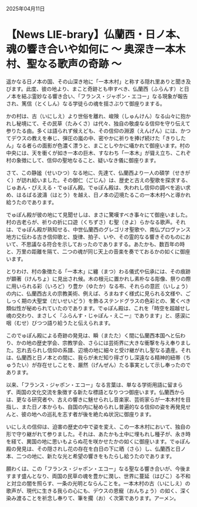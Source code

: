 2025年04月11日

# 【News LIE-brary】仏蘭西・日ノ本、魂の響き合いや如何に 〜 奥深き一本木村、聖なる歌声の奇跡 〜

遥かなる日ノ本の国、その山深き地に「一本木村」と称する隠れ里ありと聞き及びます。此度、彼の地より、まこと奇跡とも申すべき、仏蘭西（ふらんす）と日ノ本を結ぶ霊妙なる響き合い、「フランス・ジャポン・エコー」なる現象が報告され、篤信（とくしん）なる学徒らの魂を揺さぶりて御座りまする。

かの村は、古（いにしえ）より世俗を離れ、峻険（しゅんけん）なる山々に抱かれし秘境にて、その民草（たみくさ）は代々、独自の敬虔なる信仰を守り伝えて参りたる由。多くは語られず候えども、その信仰の淵源（えんげん）には、かつてデウスの教えを奉じ、弾圧の嵐の中、密やかに祈りを捧げ続けた「きりしたん」なる者らの面影が色濃く漂うと、まことしやかに囁かれて御座います。村の中央には、天を衝くが如き一本の巨木、すなわち「一本木」が聳え立ち、これぞ村の象徴にして、信仰の聖地なること、疑いなき儀に御座ります。

さて、この静謐（せいひつ）なる地に、先達て、仏蘭西より一人の碩学（せきがく）が訪れ給いました。その御仁（ごじん）は、歴史と古えの聖歌を探求する、じゅあん・ぴええる・でゅぽん殿。でゅぽん殿は、失われし信仰の調べを追い求め、はるばる波濤（はとう）を越え、日ノ本の辺境たるこの一本木村へと導かれ給うたのであります。

でゅぽん殿が彼の地にて見聞せしは、まさに驚嘆すべき事々にて御座いました。村の古老らが、祈りの折に口遊（くちずさ）む聖（きよ）らかなる歌声。それは、でゅぽん殿が熟知せる、中世仏蘭西のグレゴリオ聖歌や、南仏プロヴァンス地方に伝わる古き信仰歌と、旋律、拍子、いや、その霊的なる響きそのものにおいて、不思議なる符合を示しておったのでありまする。あたかも、数百年の時と、万里の距離を隔て、二つの魂が同じ天上の音楽を奏でておるかの如くに御座います。

とりわけ、村の象徴たる「一本木」に纏（まつ）わる儀式や伝承には、その痕跡が顕著（けんちょ）に見出され候。木の根元に置かれし素朴なる彫像、祭りの際に用いられる彩（いろど）り豊か（ゆたか）なる布、それらの意匠（いしょう）の内に、仏蘭西古えの宗教美術、例えば、ろまねすく様式に見られる文様や、ごしっく期の大聖堂（だいせいどう）を飾るステンドグラスの色彩との、驚くべき類似性が秘められていたのであります。でゅぽん殿は、これを「時空を超越せし魂の交わり、まさしく『ふらんす・じゃぽん・えこー』であります」と、感涙に咽（むせ）びつつ語り給うたと伝えられます。

このでゅぽん殿による奇跡の発見は、瞬（またた）く間に仏蘭西本国へと伝わり、かの地の歴史学会、宗教学会、さらには芸術界に大きな衝撃を与え奉りました。忘れ去られし信仰の系譜、辺境の地に細々と受け継がれし聖なる遺産。それは、仏蘭西と日ノ本との間に、我らが未だ知り得ざりし深遠なる精神的紐帯（ちゅうたい）が存在せしことを、厳然（げんぜん）たる事実として示し奉ったのであります。

以来、「フランス・ジャポン・エコー」なる言葉は、単なる学術用語に留まらず、両国の文化交流を象徴する新たな標語となりつつ御座います。仏蘭西からは、更なる研究者や、古えの響きに魅せられし音楽家、芸術家らが一本木村を目指し、また日ノ本からも、自国の内に秘められし普遍的なる信仰の姿を再発見せんと、彼の地への巡礼を志す者が後を絶たぬ状況に御座ります。

いにしえの信仰は、迫害の歴史の中で姿を変え、この一本木村において、独自の形で守り継がれて参りました。それは、あたかも土中に埋もれし種子が、永き時を経て、異国の地に思いもよらぬ花を咲かせたかの如くに御座います。でゅぽん殿の発見は、その隠されし花の存在を白日の下に晒（さら）し、仏蘭西と日ノ本、二つの地に、新たな光と希望の響きをもたらし給うたのであります。

願わくは、この「フランス・ジャポン・エコー」なる聖なる響き合いが、今後ますます盛んとなり、両国の民草の魂を豊かに潤し、世界に蔓延（はびこ）る不和と対立の闇を照らす、一条の光明とならんことを。一本木村の古（いにしえ）の歌声が、現代に生きる我らの心にも、デウスの恩寵（おんちょう）の如く、深く染み渡ることを祈念し奉りて、筆を擱（お）く次第であります。アーメン。